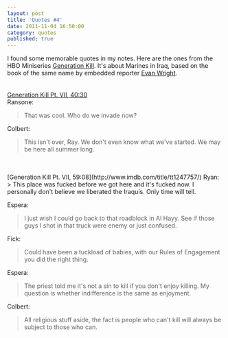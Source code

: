 ```yaml
---
layout: post
title: 'Quotes #4'
date: 2011-11-04 16:50:00
category: quotes
published: true
---
```

I found some memorable quotes in my notes. Here are the ones from the HBO Miniseries [Generation Kill](http://www.imdb.com/title/tt0995832/). It's about Marines in Iraq, based on the book of the same name by embedded reporter [Evan Wright](http://en.wikipedia.org/wiki/Evan_Wright).  
<br>
<br>
[Generation Kill Pt. VII, 40:30](http://www.imdb.com/title/tt1247757/)  
Ransone:
> That was cool. Who do we invade now?

Colbert:
> This isn't over, Ray. We don't even know what we've started. We may be here all summer long.
<br>
<br>
[Generation Kill Pt. VII, 59:08](http://www.imdb.com/title/tt1247757/)  
Ryan:
> This place was fucked before we got here and it's fucked now. I personally don't believe we liberated the Iraquis. Only time will tell.  

Espera:
> I just wish I could go back to that roadblock in Al Hayy. See if those guys I shot in that truck were enemy or just confused. 
 
Fick:
> Could have been a tuckload of babies, with our Rules of Engagement you did the right thing.  

Espera:
> The priest told me it's not a sin to kill if you don't enjoy killing. My question is whether indifference is the same as enjoyment.   

Colbert:
> All religious stuff aside, the fact is people who can't kill will always be subject to those who can.

